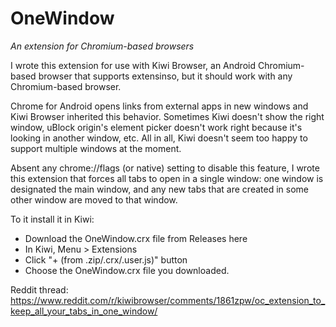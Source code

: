 # OneWindow

*An extension for Chromium-based browsers*

I wrote this extension for use with Kiwi Browser, an Android Chromium-based browser that supports extensinso, but it should work with any Chromium-based browser.

Chrome for Android opens links from external apps in new windows and Kiwi Browser inherited this behavior. Sometimes Kiwi doesn't show the right window, uBlock origin's element picker doesn't work right because it's looking in another window, etc. All in all, Kiwi doesn't seem too happy to support multiple windows at the moment.

Absent any chrome://flags (or native) setting to disable this feature, I wrote this extension that forces all tabs to open in a single window: one window is designated the main window, and any new tabs that are created in some other window are moved to that window.

To it install it in Kiwi:

- Download the OneWindow.crx file from Releases here
- In Kiwi, Menu > Extensions
- Click "+ (from .zip/.crx/.user.js)" button
- Choose the OneWindow.crx file you downloaded.

Reddit thread: https://www.reddit.com/r/kiwibrowser/comments/1861zpw/oc_extension_to_keep_all_your_tabs_in_one_window/
